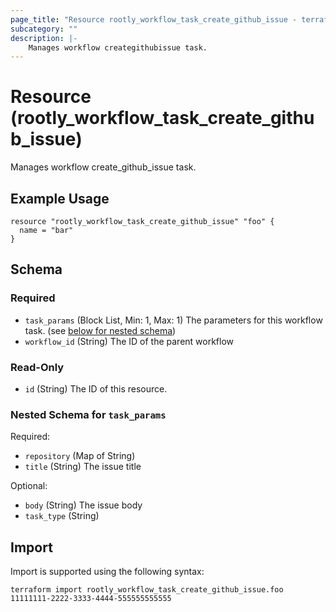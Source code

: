 ```yaml
---
page_title: "Resource rootly_workflow_task_create_github_issue - terraform-provider-rootly"
subcategory: ""
description: |-
    Manages workflow creategithubissue task.
---
```


# Resource (rootly_workflow_task_create_github_issue)

Manages workflow create_github_issue task.

## Example Usage

```
resource "rootly_workflow_task_create_github_issue" "foo" {
  name = "bar"
}
```

<!-- schema generated by tfplugindocs -->
## Schema

### Required

- `task_params` (Block List, Min: 1, Max: 1) The parameters for this workflow task. (see [below for nested schema](#nestedblock--task_params))
- `workflow_id` (String) The ID of the parent workflow

### Read-Only

- `id` (String) The ID of this resource.

<a id="nestedblock--task_params"></a>
### Nested Schema for `task_params`

Required:

- `repository` (Map of String)
- `title` (String) The issue title

Optional:

- `body` (String) The issue body
- `task_type` (String)

## Import

Import is supported using the following syntax:

```shell
terraform import rootly_workflow_task_create_github_issue.foo 11111111-2222-3333-4444-555555555555
```